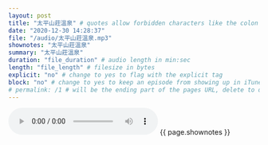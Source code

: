 ```yaml
---
layout: post
title: "太平山莊溫泉" # quotes allow forbidden characters like the colon
date: "2020-12-30 14:28:37"
file: "/audio/太平山莊溫泉.mp3"
shownotes: "太平山莊溫泉"
summary: "太平山莊溫泉"
duration: "file_duration" # audio length in min:sec
length: "file_length" # filesize in bytes
explicit: "no" # change to yes to flag with the explicit tag
block: "no" # change to yes to keep an episode from showing up in iTunes
# permalink: /1 # will be the ending part of the pages URL, delete to default to the title
---
```


<audio controls>
<source src="{{site.url}}{{site.baseurl}}{{ page.file }}" type="audio/x-mp3">
Your browser does not support the audio element.
</audio>
{{ page.shownotes }}
